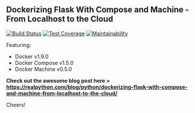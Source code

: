 ## Dockerizing Flask With Compose and Machine - From Localhost to the Cloud
[![Build Status](https://travis-ci.org/typenil/flask-docker.svg?branch=master)](https://travis-ci.org/typenil/flask-docker)
[![Test Coverage](https://api.codeclimate.com/v1/badges/c14f2bd3491462fadce9/test_coverage)](https://codeclimate.com/github/typenil/flask-docker/test_coverage)
[![Maintainability](https://api.codeclimate.com/v1/badges/c14f2bd3491462fadce9/maintainability)](https://codeclimate.com/github/typenil/flask-docker/maintainability)

Featuring:

- Docker v1.9.0
- Docker Compose v1.5.0
- Docker Machine v0.5.0

**Check out the awesome blog post here > https://realpython.com/blog/python/dockerizing-flask-with-compose-and-machine-from-localhost-to-the-cloud/**

Cheers!
